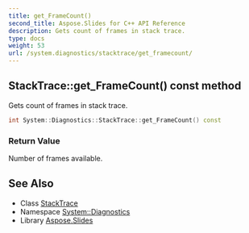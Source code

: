 ```yaml
---
title: get_FrameCount()
second_title: Aspose.Slides for C++ API Reference
description: Gets count of frames in stack trace.
type: docs
weight: 53
url: /system.diagnostics/stacktrace/get_framecount/
---
```

## StackTrace::get_FrameCount() const method


Gets count of frames in stack trace.

```cpp
int System::Diagnostics::StackTrace::get_FrameCount() const
```


### Return Value

Number of frames available.

## See Also

* Class [StackTrace](../)
* Namespace [System::Diagnostics](../../)
* Library [Aspose.Slides](../../../)